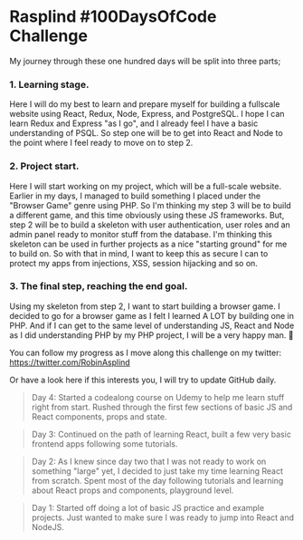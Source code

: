 # Rasplind #100DaysOfCode Challenge

My journey through these one hundred days will be split into three parts;
### 1. Learning stage. 
Here I will do my best to learn and prepare myself for building a fullscale website using React, Redux, Node, Express, and PostgreSQL.
I hope I can learn Redux and Express "as I go", and I already feel I have a basic understanding of PSQL.
So step one will be to get into React and Node to the point where I feel ready to move on to step 2.

### 2. Project start. 
Here I will start working on my project, which will be a full-scale website.
Earlier in my days, I managed to build something I placed under the "Browser Game" genre using PHP.
So I'm thinking my step 3 will be to build a different game, and this time obviously using these JS frameworks.
But, step 2 will be to build a skeleton with user authentication, user roles and an admin panel ready to monitor stuff from the database.
I'm thinking this skeleton can be used in further projects as a nice "starting ground" for me to build on.
So with that in mind, I want to keep this as secure I can to protect my apps from injections, XSS, session hijacking and so on.

### 3. The final step, reaching the end goal. 
Using my skeleton from step 2, I want to start building a browser game.
I decided to go for a browser game as I felt I learned A LOT by building one in PHP. 
And if I can get to the same level of understanding JS, React and Node as I did understanding PHP by my PHP project, I will be a very happy man. :tada:


You can follow my progress as I move along this challenge on my twitter:
https://twitter.com/RobinAsplind

Or have a look here if this interests you, I will try to update GitHub daily.
>Day 4:
>Started a codealong course on Udemy to help me learn stuff right from start.
>Rushed through the first few sections of basic JS and React components, props and state.

>Day 3:
>Continued on the path of learning React, built a few very basic frontend apps following some tutorials.

>Day 2:
>As I knew since day two that I was not ready to work on something "large" yet, I decided to just take my time learning React from scratch.
>Spent most of the day following tutorials and learning about React props and components, playground level.

>Day 1:
>Started off doing a lot of basic JS practice and example projects. Just wanted to make sure I was ready to jump into React and NodeJS.